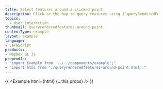 ```yaml
---
title: Select features around a clicked point
description: Click on the map to query features using [`queryRenderedFeatures`](/maplibre-gl-js/api#map#queryrenderedfeatures).
topics:
  - User interaction
thumbnail: queryrenderedfeatures-around-point
contentType: example
layout: example
language:
- JavaScript
products:
- Mapbox GL JS
prependJs:
- "import Example from '../../components/example';"
- "import html from './queryrenderedfeatures-around-point.html';"
---
```


{{ <Example html={html} {...this.props} /> }}
